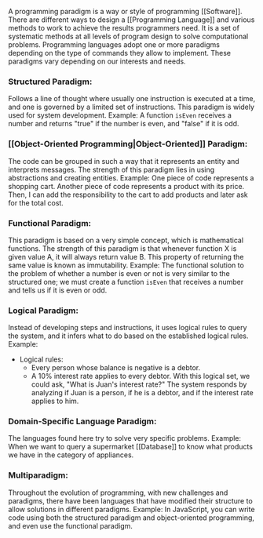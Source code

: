 A programming paradigm is a way or style of programming [[Software]]. There are different ways to design a [[Programming Language]] and various methods to work to achieve the results programmers need. It is a set of systematic methods at all levels of program design to solve computational problems. Programming languages adopt one or more paradigms depending on the type of commands they allow to implement. These paradigms vary depending on our interests and needs.
### Structured Paradigm:
Follows a line of thought where usually one instruction is executed at a time, and one is governed by a limited set of instructions. This paradigm is widely used for system development. Example: A function `isEven` receives a number and returns "true" if the number is even, and "false" if it is odd.
### [[Object-Oriented Programming|Object-Oriented]] Paradigm:
The code can be grouped in such a way that it represents an entity and interprets messages. The strength of this paradigm lies in using abstractions and creating entities. Example: One piece of code represents a shopping cart. Another piece of code represents a product with its price. Then, I can add the responsibility to the cart to add products and later ask for the total cost.
### Functional Paradigm:
This paradigm is based on a very simple concept, which is mathematical functions. The strength of this paradigm is that whenever function X is given value A, it will always return value B. This property of returning the same value is known as immutability. Example: The functional solution to the problem of whether a number is even or not is very similar to the structured one; we must create a function `isEven` that receives a number and tells us if it is even or odd.
### Logical Paradigm:
Instead of developing steps and instructions, it uses logical rules to query the system, and it infers what to do based on the established logical rules. Example: 
* Logical rules: 
	* Every person whose balance is negative is a debtor. 
	* A 10% interest rate applies to every debtor. 
With this logical set, we could ask, "What is Juan's interest rate?" The system responds by analyzing if Juan is a person, if he is a debtor, and if the interest rate applies to him.
### Domain-Specific Language Paradigm:
The languages found here try to solve very specific problems. Example: When we want to query a supermarket [[Database]] to know what products we have in the category of appliances.
### Multiparadigm:
Throughout the evolution of programming, with new challenges and paradigms, there have been languages that have modified their structure to allow solutions in different paradigms. Example: In JavaScript, you can write code using both the structured paradigm and object-oriented programming, and even use the functional paradigm.